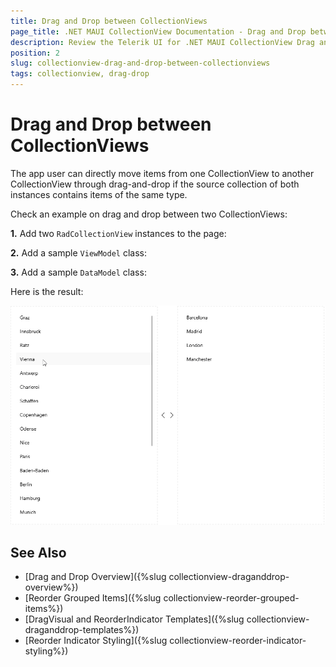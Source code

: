 ```yaml
---
title: Drag and Drop between CollectionViews
page_title: .NET MAUI CollectionView Documentation - Drag and Drop between CollectionViews
description: Review the Telerik UI for .NET MAUI CollectionView Drag and Drop between CollectionViews
position: 2
slug: collectionview-drag-and-drop-between-collectionviews
tags: collectionview, drag-drop
---
```


# Drag and Drop between CollectionViews

The app user can directly move items from one CollectionView to another CollectionView through drag-and-drop if the source collection of both instances contains items of the same type.

Check an example on drag and drop between two CollectionViews:

**1.** Add two `RadCollectionView` instances to the page:

<snippet id='collectionview-drag-and-drop' />

**2.** Add a sample `ViewModel` class:

<snippet id='collectionview-draganddrop-viewmodel' />

**3.** Add a sample `DataModel` class:

<snippet id='collectionview-datamodel' />

Here is the result:

![.NET MAUI CollectionView Drag and Drop between CollectionViews](../images/collectionview-dragdrop-between-cv.gif)

## See Also

- [Drag and Drop Overview]({%slug collectionview-draganddrop-overview%})
- [Reorder Grouped Items]({%slug collectionview-reorder-grouped-items%})
- [DragVisual and ReorderIndicator Templates]({%slug collectionview-draganddrop-templates%})
- [Reorder Indicator Styling]({%slug collectionview-reorder-indicator-styling%})

